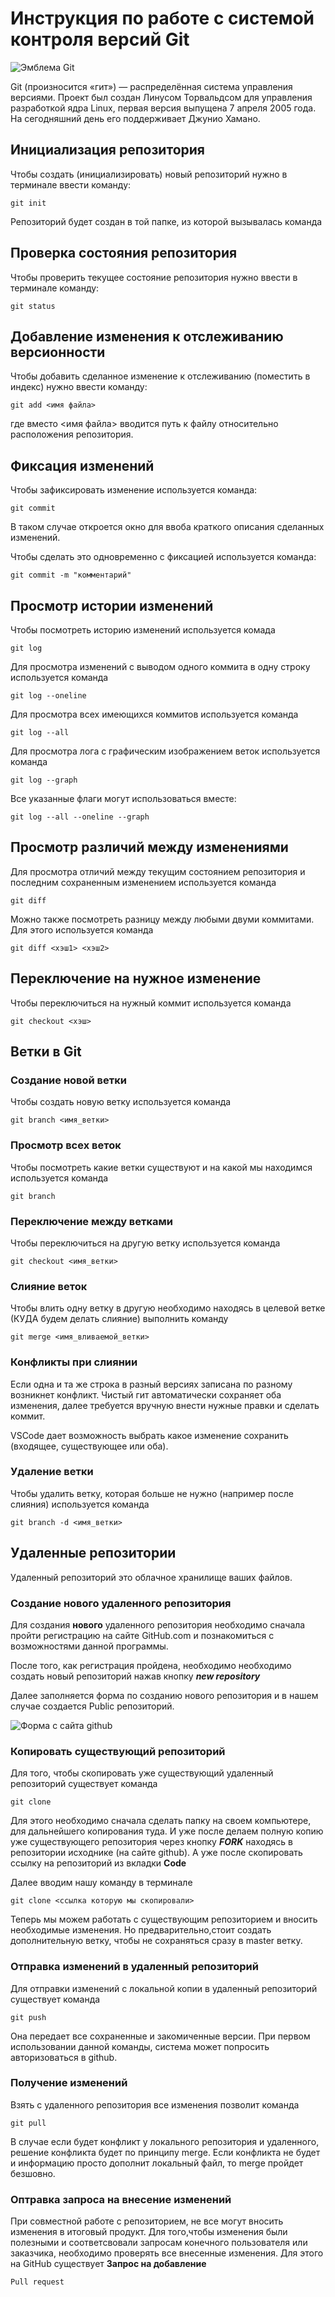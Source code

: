 # **Инструкция по работе с системой контроля версий Git**

![Эмблема Git](git.jpg)

Git (произносится «гит») — распределённая система управления версиями. Проект был создан Линусом Торвальдсом для управления разработкой ядра Linux, первая версия выпущена 7 апреля 2005 года. На сегодняшний день его поддерживает Джунио Хамано.

## Инициализация репозитория

Чтобы создать (инициализировать) новый репозиторий нужно в терминале ввести команду:

    git init

Репозиторий будет создан в той папке, из которой вызывалась команда

## Проверка состояния репозитория

Чтобы проверить текущее состояние репозитория нужно ввести в терминале команду:

    git status

## Добавление изменения к отслеживанию версионности

Чтобы добавить сделанное изменение к отслеживанию (поместить в индекс) нужно ввести команду:

    git add <имя файла>

где вместо <имя файла> вводится путь к файлу относительно расположения репозитория.

## Фиксация изменений

Чтобы зафиксировать изменение используется команда:

    git commit

В таком случае откроется окно для ввоба краткого описания сделанных изменений.

Чтобы сделать это одновременно с фиксацией используется команда:

    git commit -m "комментарий"

## Просмотр истории изменений

Чтобы посмотреть историю изменений используется комада

    git log

Для просмотра изменений с выводом одного коммита в одну строку используется команда

    git log --oneline

Для просмотра всех имеющихся коммитов используется команда

    git log --all

Для просмотра лога с графическим изображением веток используется команда

    git log --graph

Все указанные флаги могут использоваться вместе:

    git log --all --oneline --graph

## Просмотр различий между изменениями

Для просмотра отличий между текущим состоянием репозитория и последним сохраненным изменением используется команда

    git diff

Можно также посмотреть разницу между любыми двуми коммитами. Для этого используется команда

    git diff <хэш1> <хэш2>

## Переключение на нужное изменение

Чтобы переключиться на нужный коммит используется команда

    git checkout <хэш>

## Ветки в Git

### Создание новой ветки

Чтобы создать новую ветку используется команда

    git branch <имя_ветки>

### Просмотр всех веток

Чтобы посмотреть какие ветки существуют и на какой мы находимся используется команда

    git branch

### Переключение между ветками

Чтобы переключиться на другую ветку используется команда

    git checkout <имя_ветки>

### Слияние веток

Чтобы влить одну ветку в другую необходимо находясь в целевой ветке (КУДА будем делать слияние) выполнить команду

    git merge <имя_вливаемой_ветки>

### Конфликты при слиянии

Если одна и та же строка в разный версиях записана по разному возникнет конфликт.
Чистый гит автоматически сохраняет оба изменения, далее требуется вручную внести нужные правки и сделать коммит.

VSСode дает возможность выбрать какое изменение сохранить (входящее, существующее или оба).

### Удаление ветки

Чтобы удалить ветку, которая больше не нужно (например после слияния) используется команда

    git branch -d <имя_ветки>

## Удаленные репозитории

Удаленный репозиторий это облачное хранилище ваших файлов.

### Создание нового удаленного репозитория

Для создания **нового** удаленного репозитория необходимо сначала пройти регистрацию на сайте GitHub.com и познакомиться с возможностями данной программы.

После того, как регистрация пройдена, необходимо необходимо создать новый репозиторий нажав кнопку __*new repository*__

Далее заполняется форма по созданию нового репозитория и в нашем случае создается Public репозиторий.

![Форма с сайта github](Image1.jpg)

### Копировать существующий репозиторий

Для того, чтобы скопировать уже существующий удаленный репозиторий существует команда 

    git clone

Для этого необходимо сначала сделать папку на своем компьютере, для дальнейшего копирования туда. И уже после делаем полную копию уже существующего репозитория через кнопку __*FORK*__ находясь в репозитории исходнике (на сайте github). А уже после скопировать ссылку на репозиторий из вкладки __Code__

Далее вводим нашу команду в терминале

    git clone <ссылка которую мы скопировали>

Теперь мы можем работать с существующим репозиторием и вносить необходимые изменения. Но предварительно,стоит создать дополнительную ветку, чтобы не сохраняться сразу в master ветку.

### Отправка изменений в удаленный репозиторий

Для отправки изменений с локальной копии в удаленный репозиторий существует команда 

    git push

Она передает все сохраненные и закомиченные версии.
При первом использовании данной команды, система может попросить авторизоваться в github.

### Получение изменений

Взять с удаленного репозитория все изменения позволит команда 

    git pull

В случае если будет конфликт у локального репозитория и удаленного, решение конфликта будет по принципу merge. Если конфликта не будет и информацию просто дополнит локальный файл, то merge пройдет безшовно.

### Оптравка запроса на внесение изменений

При совместной работе с репозиторием, не все могут вносить изменения в итоговый продукт. Для того,чтобы изменения были полезными и соответсвовали запросам конечного пользователя или заказчика, необходимо проверять все внесенные изменения. Для этого на GitHub существует __Запрос на добавление__

    Pull request

    